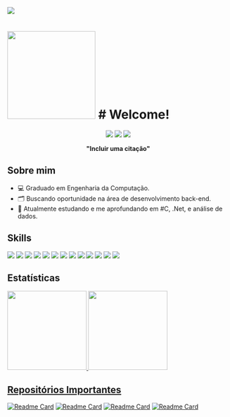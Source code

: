 ![](https://komarev.com/ghpvc/?username=wallaceg7&color=green)

<div >
  <h1 > 
    <img src="https://user-images.githubusercontent.com/74038190/216649426-0c2ee152-84d8-4707-85c4-27a378d2f78a.gif" width="200px" height="200px" />
    # Welcome!</h1> 
</div>

<div align="center">
  <a href="https://www.linkedin.com/in/wallace-goncalves" target="_blank"><img src="https://img.shields.io/badge/linkedin-%230077B5.svg?style=for-the-badge&logo=linkedin&logoColor=white" target="_blank"/></a>
  <a href="mailto:wallacejose077@gmail.com" target="_blank"><img src="https://img.shields.io/badge/Gmail-D14836?style=for-the-badge&logo=gmail&logoColor=white" target="_blank"/></a>
  <a href="https://www.instagram.com/_wallace_gonc?utm_source=qr&igsh=MWxpYXlsYjR0aWg2bw==" target="_blank"><img src="https://img.shields.io/badge/Instagram-%23E4405F.svg?style=for-the-badge&logo=Instagram&logoColor=white" target="_blank"/></a>
</div>

<div>
  <p></p>
</div>
<div align="center">
  <b>"Incluir uma citação"</b>
</div>



## Sobre mim
<ul>
  <li>💻 Graduado em Engenharia da Computação.</li>
  <li>🗂 Buscando oportunidade na área de desenvolvimento back-end.</li>
  <li>📝 Atualmente estudando e me aprofundando em #C, .Net, e análise de dados.</li>
</ul>

## Skills
<!--  <img height="160em" src="https://github-readme-stats.vercel.app/api?username=andreinaoliveira&show_icons=true&theme=synthwave&include_all_commits=true&count_private=true%22/"> --> 
<div>
  <!-- JAVA --> <img src="https://img.shields.io/badge/java-%23ED8B00.svg?style=for-the-badge&logo=openjdk&logoColor=white">
  <!-- SPRING --> <img src="https://img.shields.io/badge/spring-%236DB33F.svg?style=for-the-badge&logo=spring&logoColor=white">
  <!-- C# --> <img src="https://img.shields.io/badge/c%23-%23239120.svg?style=for-the-badge&logo=csharp&logoColor=white">
  <!-- .NET --> <img src="https://img.shields.io/badge/.NET-5C2D91?style=for-the-badge&logo=.net&logoColor=white">
  <!-- PYTHON --> <img src="https://img.shields.io/badge/python-3670A0?style=for-the-badge&logo=python&logoColor=ffdd54">
  <!-- ANGULAR --> <img src="https://img.shields.io/badge/angular-%23DD0031.svg?style=for-the-badge&logo=angular&logoColor=white">
  <!-- MYSQL --> <img src="https://img.shields.io/badge/mysql-4479A1.svg?style=for-the-badge&logo=mysql&logoColor=white">
  <!-- POSTGREE --> <img src="https://img.shields.io/badge/postgres-%23316192.svg?style=for-the-badge&logo=postgresql&logoColor=white">
  <!-- SQL SERVER --> <img src="https://img.shields.io/badge/Microsoft%20SQL%20Server-CC2927?style=for-the-badge&logo=microsoft%20sql%20server&logoColor=white">
  <!-- C --> <img src="https://img.shields.io/badge/c-%2300599C.svg?style=for-the-badge&logo=c&logoColor=whit">
  <!-- POSTMAN --> <img src="https://img.shields.io/badge/Postman-EF5B25?style=for-the-badge&logo=Postman&logoColor=white">
  <!-- EXCEL --> <img src="https://img.shields.io/badge/Microsoft_Excel-217346?style=for-the-badge&logo=microsoft-excel&logoColor=white">
  <!-- power bi --> <img src="https://img.shields.io/badge/power_bi-F2C811?style=for-the-badge&logo=powerbi&logoColor=black">
  <br>
</div>

## Estatísticas
<div >
  <a href="https://github.com/wallaceg7">
  <img height="180em" src="https://github-readme-stats.vercel.app/api?username=wallaceg7&show_icons=true&theme=dracula">
  <img height="180em" src="https://github-readme-stats.vercel.app/api/top-langs/?username=wallaceg7&layout=donut&theme=dracula">
</div>


## Repositórios Importantes
[![Readme Card](https://github-readme-stats.vercel.app/api/pin/?username=wallaceg7&repo=Reconhecimento_Voz_Navegador&theme=radical
)](https://github.com/anuraghazra/github-readme-stats)  [![Readme Card](https://github-readme-stats.vercel.app/api/pin/?username=wallaceg7&repo=Reconhecimento_Voz_Navegador&theme=radical
)](https://github.com/anuraghazra/github-readme-stats)  [![Readme Card](https://github-readme-stats.vercel.app/api/pin/?username=wallaceg7&repo=Reconhecimento_Voz_Navegador&theme=radical
)](https://github.com/anuraghazra/github-readme-stats)  [![Readme Card](https://github-readme-stats.vercel.app/api/pin/?username=wallaceg7&repo=Reconhecimento_Voz_Navegador&theme=radical
)](https://github.com/anuraghazra/github-readme-stats)

